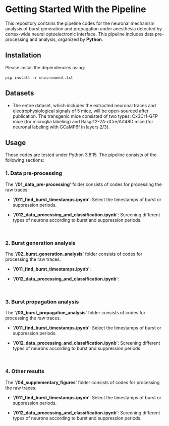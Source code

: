 # Getting Started With the Pipeline

This repository contains the pipeline codes for the neuronal mechanism analysis of burst generation and propagation under anesthesia detected by cortex-wide neural optoelectronic interface. This pipeline includes data pre-processing and analysis, organized by **Python**.

## Installation

Please install the dependencies using: 

​`pip install -r environment.txt`

## Datasets

* The entire dataset, which includes the extracted neuronal traces and electrophysiological signals of 5 mice, will be open-sourced after publication. The transgenic mice consisted of two types: Cx3Cr1-GFP mice (for microglia labeling) and Rasgrf2-2A-dCre/Ai148D mice (for neuronal labeling with GCaMP6f in layers 2/3).

## Usage

These codes are tested under Python 3.8.15. The pipeline consists of the following sections:

### 1. Data pre-processing

The '**/01_data_pre-processing**' folder consists of codes for processing the raw traces. 

  * '**/011_find_burst_timestamps.ipynb**': Select the timestamps of burst or suppression periods.

  * '**/012_data_processing_and_classification.ipynb**': Screening different types of neurons according to burst and suppression periods.
  <br/>

### 2. Burst generation analysis

The '**/02_burst_generation_analysis**' folder consists of codes for processing the raw traces. 

  * '**/011_find_burst_timestamps.ipynb**': 

  * '**/012_data_processing_and_classification.ipynb**':
  <br/>

### 3. Burst propagation analysis

The '**/03_burst_propagation_analysis**' folder consists of codes for processing the raw traces. 

  * '**/011_find_burst_timestamps.ipynb**': Select the timestamps of burst or suppression periods.

  * '**/012_data_processing_and_classification.ipynb**': Screening different types of neurons according to burst and suppression periods.
  <br/>

### 4. Other results

The '**/04_supplementary_figures**' folder consists of codes for processing the raw traces. 

  * '**/011_find_burst_timestamps.ipynb**': Select the timestamps of burst or suppression periods.

  * '**/012_data_processing_and_classification.ipynb**': Screening different types of neurons according to burst and suppression periods.
  <br/>
